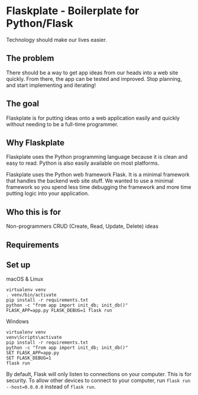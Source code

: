 # Flaskplate - Boilerplate for Python/Flask

Technology should make our lives easier.


## The problem

There should be a way to get app ideas from our heads into a web site quickly. From there, the app can be tested and improved. Stop planning, and start implementing and iterating!


## The goal

Flaskplate is for putting ideas onto a web application easily and quickly without needing to be a full-time programmer.


## Why Flaskplate

Flaskplate uses the Python programming language because it is clean and easy to read. Python is also easily available on most platforms.

Flaskplate uses the Python web framework Flask. It is a minimal framework that handles the backend web site stuff. We wanted to use a minimal framework so you spend less time debugging the framework and more time putting logic into your application.


## Who this is for

Non-programmers
CRUD (Create, Read, Update, Delete) ideas


## Requirements




## Set up

macOS & Linux
```
virtualenv venv
. venv/bin/activate
pip install -r requirements.txt
python -c "from app import init_db; init_db()"
FLASK_APP=app.py FLASK_DEBUG=1 flask run
```

Windows
```
virtualenv venv
venv\Scripts\activate
pip install -r requirements.txt
python -c "from app import init_db; init_db()"
SET FLASK_APP=app.py
SET FLASK_DEBUG=1
flask run
```

By default, Flask will only listen to connections on your computer. This is for security. To allow other devices to connect to your computer, run `flask run --host=0.0.0.0` instead of `flask run`.
